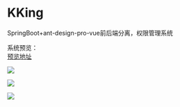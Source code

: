 # KKing
SpringBoot+ant-design-pro-vue前后端分离，权限管理系统

系统预览：  
[预览地址](http://47.110.126.141/)

![](https://raw.githubusercontent.com/fwing1987/kking/master/readme/menu.jpg)

![](https://raw.githubusercontent.com/fwing1987/kking/master/readme/role-dept.jpg)

![](https://raw.githubusercontent.com/fwing1987/kking/master/readme/role-menu.png)